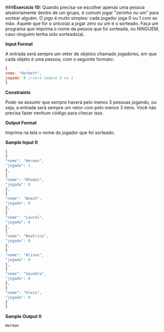 ###**Exercício 10:**
Quando precisa-se escolher apenas uma pessoa aleatoriamente dentro de um grupo, é comum jogar "zerinho ou um" para sortear alguém. O jogo é muito simples: cada jogador joga 0 ou 1 com as mão. Aquele que for o único(a) a jogar zero ou um é o sorteado. Faça um programa que imprima o nome da pessoa que foi sorteada, ou NINGUEM, caso ninguém tenha sido sorteado(a).

**Input Format**

A entrada será sempre um vetor de objetos chamado jogadores, em que cada objeto é uma pessoa, com o seguinte formato:
```javascript
{
nome: "Herbert",
jogada: 0 //será sempre 0 ou 1
}
```
**Constraints**

Pode-se assumir que sempre haverá pelo menos 3 pessoas jogando, ou seja, a entrada será sempre um vetor com pelo menos 3 itens. Você não precisa fazer nenhum código para checar isso.

**Output Format**

Imprima na tela o nome do jogador que foi sorteado.

**Sample Input 0**
```javascript
[
{
"nome": "Herman",
"jogada": 1
},
{
"nome": "Rhodes",
"jogada": 0
},
{
"nome": "Beach",
"jogada": 0
},
{
"nome": "Laurel",
"jogada": 0
},
{
"nome": "Beatrice",
"jogada": 0
},
{
"nome": "Alison",
"jogada": 0
},
{
"nome": "Saundra",
"jogada": 0
},
{
"nome": "Klein",
"jogada": 0
}
]
```
**Sample Output 0**
```javascript
Herman
```